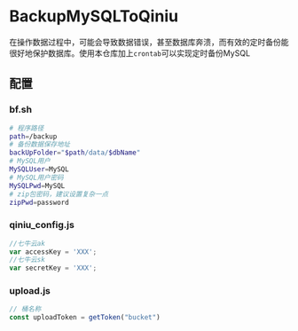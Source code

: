 # BackupMySQLToQiniu
在操作数据过程中，可能会导致数据错误，甚至数据库奔溃，而有效的定时备份能很好地保护数据库。使用本仓库加上`crontab`可以实现定时备份MySQL

## 配置
### bf.sh
```sh
# 程序路径
path=/backup
# 备份数据保存地址
backUpFolder="$path/data/$dbName"
# MySQL用户
MySQLUser=MySQL 
# MySQL用户密码
MySQLPwd=MySQL
# zip包密码，建议设置复杂一点
zipPwd=password
```
### qiniu_config.js
```js
//七牛云ak
var accessKey = 'XXX';
//七牛云sk
var secretKey = 'XXX';
```
### upload.js
```js
// 桶名称
const uploadToken = getToken("bucket")
```
